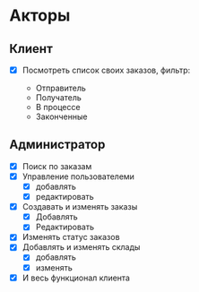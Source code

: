# Акторы

## Клиент

- [x] Посмотреть список своих заказов, фильтр:

  - Отправитель
  - Получатель
  - В процессе
  - Законченные

## Администратор

- [x] Поиск по заказам
- [x] Управление пользователеми
  - [x] добавлять
  - [x] редактировать
- [x] Создавать и изменять заказы
  - [x] Добавлять
  - [x] Редактировать
- [x] Изменять статус заказов
- [x] Добавлять и изменять склады
  - [x] добавлять
  - [x] изменять
- [x] И весь функционал клиента
